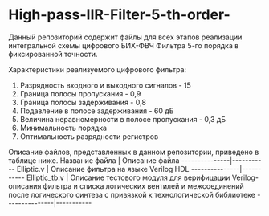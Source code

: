 # High-pass-IIR-Filter-5-th-order-
Данный репозиторий содержит файлы для всех этапов реализации интегральной схемы цифрового БИХ-ФВЧ Фильтра 5-го порядка в фиксированной точности. 

Характеристики реализуемого цифрового фильтра: 
1. Разрядность входного и выходного сигналов - 15
2. Граница полосы пропускания - 0,9
3. Граница полосы задерживания - 0,8
4. Подавление в полосе задерживания - 60 дБ
5. Величина неравномерности в полосе пропускания - 0,3 дБ
6. Минимальность порядка
7. Оптимальность разрядности регистров

Описание файлов, представленных в данном репозитории, приведено в таблице ниже.
Название файла | Описание файла
---------------|-----------
Elliptic.v     | Описание фильтра на языке Verilog HDL
---------------|-----------
Elliptic_tb.v  | Описание тестового модуля для верифицации Verilog-описания фильтра и списка логических вентилей и межсоединений после логического синтеза с привязкой к технологической библиотеке
---------------|-----------


